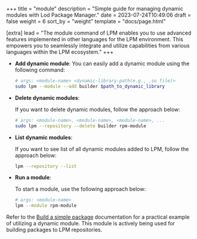 +++
title = "module"
description = "Simple guide for managing dynamic modules with Lod Package Manager."
date = 2023-07-24T10:49:06
draft = false
weight = 6
sort_by = "weight"
template = "docs/page.html"

[extra]
lead = "The module command of LPM enables you to use advanced features implemented in other languages for the LPM environment. This empowers you to seamlessly integrate and utilize capabilities from various languages within the LPM ecosystem."
+++

- **Add dynamic module**:
    You can easily add a dynamic module using the following command:

    ```sh
    # args: <module-name> <dynamic-library-path(e.g., .so file)>
    sudo lpm --module --add builder $path_to_dynamic_library
    ```

- **Delete dynamic modules**:

    If you want to delete dynamic modules, follow the approach below:

    ```sh
    # args: <module-name>, <module-name>, <module-name>, ...
    sudo lpm --repository --delete builder rpm-module
    ```

- **List dynamic modules**:

    If you want to see list of all dynamic modules added to LPM, follow the approach below:

    ```sh
    lpm --repository --list
    ```

- **Run a module**:

    To start a module, use the following approach below:

    ```sh
    # args: <module-name>
    lpm --module rpm-module
    ```

Refer to the [Build a simple package](/docs/package-building/build-a-simple-package/) documentation for a practical example of utilizing a dynamic module. This module is actively being used for building packages to LPM repositories.